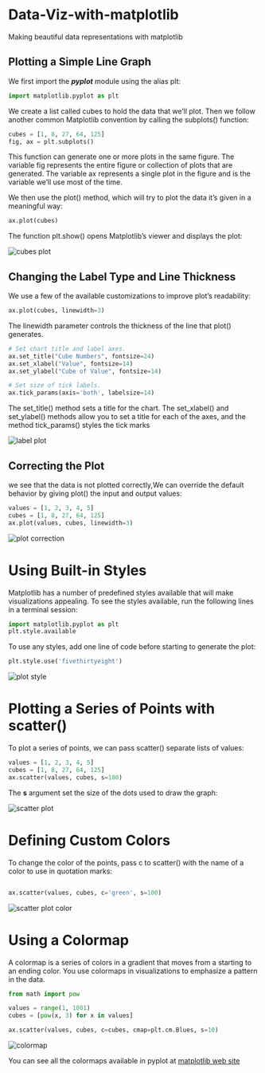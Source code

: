 # Data-Viz-with-matplotlib

Making beautiful data representations with matplotlib

## Plotting a Simple Line Graph

We first import the **_pyplot_** module using the alias plt:

```python
import matplotlib.pyplot as plt
```

We create a list called cubes to hold the data that we’ll plot. Then we follow another common Matplotlib convention by calling the subplots() function:

```python
cubes = [1, 8, 27, 64, 125]
fig, ax = plt.subplots()
```

This function can generate one or more plots in the same fig­ure.
The variable fig represents the entire figure or collection of plots that are generated. The variable ax represents a single plot in the figure and is the variable we’ll use most of the time.

We then use the plot() method, which will try to plot the data it’s given in a meaningful way:

```python
ax.plot(cubes)
```

The function plt.show() opens Matplotlib’s viewer and displays the plot:

![cubes plot](plots/cube_plot.png)

## Changing the Label Type and Line Thickness

We use a few of the available customizations to improve plot’s readability:

```python
ax.plot(cubes, linewidth=3)
```

The linewidth parameter controls the thickness of the line that plot() generates.

```python
# Set chart title and label axes.
ax.set_title("Cube Numbers", fontsize=24)
ax.set_xlabel("Value", fontsize=14)
ax.set_ylabel("Cube of Value", fontsize=14)

# Set size of tick labels.
ax.tick_params(axis='both', labelsize=14)

```

The set_title() method sets a title for the chart.
The set_xlabel() and set_ylabel() methods allow you to set a title for each of the axes, and the method tick_params() styles the tick marks

![label plot](plots/cube_label.png)

## Correcting the Plot

we see that the data is not plot­ted correctly,We can override the default behavior by giving plot() the input and output values:

```python
values = [1, 2, 3, 4, 5]
cubes = [1, 8, 27, 64, 125]
ax.plot(values, cubes, linewidth=3)
```

![plot correction](plots/plot_corrected.png)

# Using Built-in Styles

Matplotlib has a number of predefined styles available that will make visualizations appealing.
To see the styles available, run the following lines in a terminal session:

```python
import matplotlib.pyplot as plt
plt.style.available
```

To use any styles, add one line of code before starting to generate the plot:

```python
plt.style.use('fivethirtyeight')
```

![plot style](plots/plot_style.png)

# Plotting a Series of Points with scatter()

To plot a series of points, we can pass scatter() separate lists of values:

```python
values = [1, 2, 3, 4, 5]
cubes = [1, 8, 27, 64, 125]
ax.scatter(values, cubes, s=100)
```

The **s** argument set the size of the dots used to draw the graph:

![scatter plot](plots/scatter.png)

# Defining Custom Colors

To change the color of the points, pass c to scatter() with the name of a color to use in quotation marks:

```python

ax.scatter(values, cubes, c='green', s=100)
```

![scatter plot color](plots/plot_color.png)

# Using a Colormap

A colormap is a series of colors in a gradient that moves from a starting to an ending color. You use colormaps in visualizations to emphasize a pattern in the data.

```python
from math import pow

values = range(1, 1001)
cubes = [pow(x, 3) for x in values]

ax.scatter(values, cubes, c=cubes, cmap=plt.cm.Blues, s=10)
```

![colormap](plots/colormap.png)

You can see all the colormaps available in pyplot at [matplotlib web site][1]

[1]: https://matplotlib.org/gallery/color/colormap_reference.html#sphx-glr-gallery-color-colormap-reference-py
